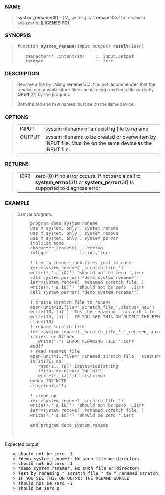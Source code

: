 <?
<body>
  <div id="Container">
    <div id="Content">
      <div class="c154"></div><a name="0"></a>

      <h3><a name="0">NAME</a></h3>

      <blockquote>
        <b>system_rename(3f)</b> - [M_system] call <b>rename</b>(3c) to rename a system file <b>(LICENSE:PD)</b>
      </blockquote><a name="contents" id="contents"></a>

      <h3><a name="8">SYNOPSIS</a></h3>

      <blockquote>
        <pre>
function <b>system_rename</b>(input,output) <b>result</b>(<i>ierr</i>)
<br />   character(*),intent(in)    :: input,output
   integer                    :: ierr
</pre>
      </blockquote><a name="2"></a>

      <h3><a name="2">DESCRIPTION</a></h3>

      <blockquote>
        Rename a file by calling <b>rename</b>(3c). It is not recommended that the rename occur while either filename is being used on a file currently
        <b>OPEN</b>(3f) by the program.

        <p>Both the old and new names must be on the same device.</p>
      </blockquote><a name="3"></a>

      <h3><a name="3">OPTIONS</a></h3>

      <blockquote>
        <table cellpadding="3">
          <tr valign="top">
            <td class="c155" width="6%" nowrap="nowrap">INPUT</td>

            <td valign="bottom">system filename of an existing file to rename</td>
          </tr>

          <tr valign="top">
            <td class="c155" width="6%" nowrap="nowrap">OUTPUT</td>

            <td valign="bottom">system filename to be created or overwritten by INPUT file. Must be on the same device as the INPUT file.</td>
          </tr>
        </table>
      </blockquote><a name="4"></a>

      <h3><a name="4">RETURNS</a></h3>

      <blockquote>
        <table cellpadding="3">
          <tr valign="top">
            <td class="c155" width="6%" nowrap="nowrap">IERR</td>

            <td valign="bottom">zero (0) if no error occurs. If not zero a call to <b>system_errno</b>(3f) or <b>system_perror</b>(3f) is supported to
            diagnose error</td>
          </tr>
        </table>
      </blockquote><a name="5"></a>

      <h3><a name="5">EXAMPLE</a></h3>

      <blockquote>
        Sample program:
        <pre>
     program demo_system_rename
     use M_system, only : system_rename
     use M_system, only : system_remove
     use M_system, only : system_perror
     implicit none
     character(len=256) :: string
     integer            :: ios, ierr
<br />     ! try to remove junk files just in case
     ierr=system_remove('_scratch_file_')
     write(*,'(a,i0)') 'should not be zero ',ierr
     call system_perror('*demo_system_rename*')
     ierr=system_remove('_renamed_scratch_file_')
     write(*,'(a,i0)') 'should not be zero ',ierr
     call system_perror('*demo_system_rename*')
<br />     ! create scratch file to rename
     open(unit=10,file='_scratch_file_',status='new')
     write(10,'(a)') 'Test by renaming "_scratch_file_" to "_renamed_scratch_file_"'
     write(10,'(a)') 'IF YOU SEE THIS ON OUTPUT THE RENAME WORKED'
     close(10)
     ! rename scratch file
     ierr=system_rename('_scratch_file_','_renamed_scratch_file_')
     if(ierr.ne.0)then
        write(*,*)'ERROR RENAMING FILE ',ierr
     endif
     ! read renamed file
     open(unit=11,file='_renamed_scratch_file_',status='old')
     INFINITE: do
        read(11,'(a)',iostat=ios)string
        if(ios.ne.0)exit INFINITE
        write(*,'(a)')trim(string)
     enddo INFINITE
     close(unit=11)
<br />     ! clean up
     ierr=system_remove('_scratch_file_')
     write(*,'(a,i0)') 'should not be zero ',ierr
     ierr=system_remove('_renamed_scratch_file_')
     write(*,'(a,i0)') 'should be zero ',ierr
<br />     end program demo_system_rename
<br />
</pre>
      </blockquote>Expected output:
      <pre>
   &gt; should not be zero -1
   &gt; *demo_system_rename*: No such file or directory
   &gt; should not be zero -1
   &gt; *demo_system_rename*: No such file or directory
   &gt; Test by renaming "_scratch_file_" to "_renamed_scratch_file_"
   &gt; IF YOU SEE THIS ON OUTPUT THE RENAME WORKED
   &gt; should not be zero -1
   &gt; should be zero 0
<br />
</pre><a name="6"></a>
    </div>
  </div>
</body>
